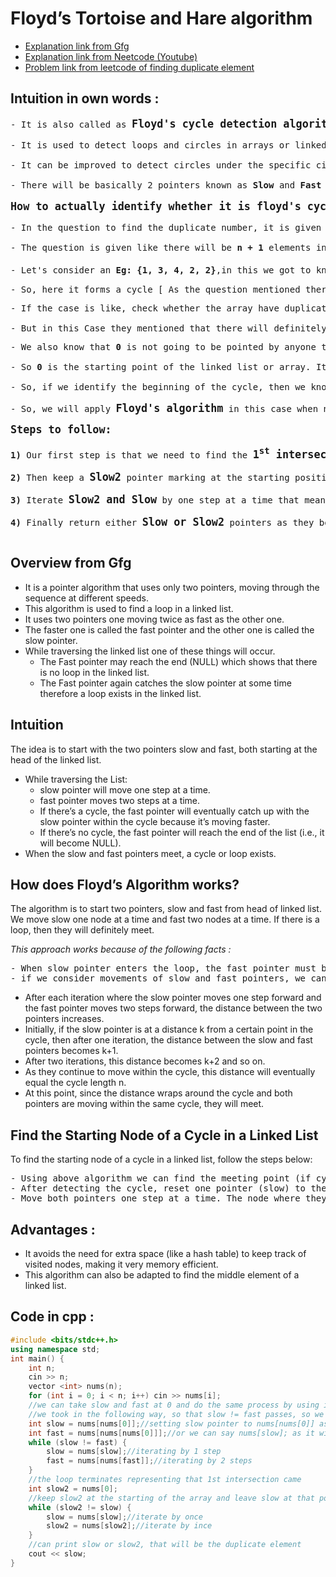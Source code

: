 # **Floyd’s Tortoise and Hare algorithm**
- [Explanation link from Gfg](https://www.geeksforgeeks.org/floyds-cycle-finding-algorithm/)
- [Explanation link from Neetcode (Youtube)](https://www.youtube.com/watch?v=wjYnzkAhcNk)
- [Problem link from leetcode of finding duplicate element](https://leetcode.com/problems/find-the-duplicate-number/)
## **Intuition in own words :**
<pre>
- It is also called as <big><b>Floyd's cycle detection algorithm.</b></big>

- It is used to detect loops and circles in arrays or linked lists.

- It can be improved to detect circles under the specific circumstances and can be applied to finding duplicate elements.

- There will be basically 2 pointers known as <b>Slow</b> and <b>Fast</b> which moves one and two steps per one period of time respectively.

<big><b>How to actually identify whether it is floyd's cycle detection algorithm ?</b></big>

- In the question to find the duplicate number, it is given that we <b>can't modify or we cant use extra space</b>.

- The question is given like there will be <b>n + 1</b> elements in the range of <b>[1, n]</b>, so we can understand from this is that, the elements in the array or linked list will point or contain the same as that of <b>indices.</b>

- Let's consider an <b>Eg: {1, 3, 4, 2, 2}</b>,in this we got to know that at <b>0<sup>th</sup></b> position there is <b>1</b>, in this <b>1<sup>th</sup></b> position there is <b>3</b>, in this <b>3<sup>rd</sup></b> position there is <b>2</b>, in this <b>2<sup>nd</sup></b> position we have <b>4</b> and in the <b>4<sup>th</sup></b> position there is <b>2</b> again...  So this is the starting of the loop.

- So, here it forms a cycle [ As the question mentioned there will be definitely a repeated element that means definitely cycle forms ]
<pre>- If the case is like, check whether the array have duplicate elements / not, We can maintain a visited array / map in order to check that already occured element is again occurred or not. That means whe ther cycle occurs or not].

- But in this Case they mentioned that there will definitely be one repeated element, so definitely be one repeated element, so the cycle will definitely form. We should know starting point of the cycle.</pre>- We also know that <b>0</b> is not going to be pointed by anyone that means the range is given as <b>[1, n]</b> so no other element will point <b>0</b>. <br><br>- So <b>0</b> is the starting point of the linked list or array. It is basically present outside the cycle.<br><br>- So, if we identify the beginning of the cycle, then we know that, that element is the one which should be returned.<br><br>- So, we will apply <big><b>Floyd's algorithm</b></big> in this case when no extra space is needed and no modifications should be done.<br><pre><big><b>Steps to follow: </b></big><br><br><b>1)</b> Our first step is that we need to find the <big><b>1<sup>st</sup> intersection</b></big> point i.e., <big><b>the point where the slow pointer and fast pointer meet at the very first time.</b></big><br><br><b>2)</b> Then keep a <big><b>Slow2</b></big> pointer marking at the starting position. Leave the previous <big><b>Slow</b></big> where it is previously and forget about fast pointer.<br><br><b>3)</b> Iterate <big><b>Slow2 and Slow</b></big> by one step at a time that means once. Do this until they both meet.<br><br><b>4)</b> Finally return either <big><b>Slow or Slow2</b></big> pointers as they both are pointing to the same element only.</pre></pre>
## **Overview from Gfg**
- It is a pointer algorithm that uses only two pointers, moving through the sequence at different speeds. 
- This algorithm is used to find a loop in a linked list. 
- It uses two pointers one moving twice as fast as the other one.
- The faster one is called the fast pointer and the other one is called the slow pointer.
- While traversing the linked list one of these things will occur.
    - The Fast pointer may reach the end (NULL) which shows that there is no loop in the linked list.
    - The Fast pointer again catches the slow pointer at some time therefore a loop exists in the linked list.

## **Intuition**
The idea is to start with the two pointers slow and fast, both starting at the head of the linked list.
- While traversing the List:
    - slow pointer will move one step at a time.
    - fast pointer moves two steps at a time.
    - If there’s a cycle, the fast pointer will eventually catch up with the slow pointer within the cycle because it’s moving faster.
    - If there’s no cycle, the fast pointer will reach the end of the list (i.e., it will become NULL).
- When the slow and fast pointers meet, a cycle or loop exists.

## **How does Floyd’s Algorithm works?**
The algorithm is to start two pointers, slow and fast from head of linked list. We move slow one node at a time and fast two nodes at a time. If there is a loop, then they will definitely meet.

*This approach works because of the following facts :*
<pre>- When slow pointer enters the loop, the fast pointer must be inside the loop. 
- if we consider movements of slow and fast pointers, we can notice that distance between them (from slow to fast) increase by one after every iteration.</pre>
- After each iteration where the slow pointer moves one step forward and the fast pointer moves two steps forward, the distance between the two pointers increases. 
- Initially, if the slow pointer is at a distance k from a certain point in the cycle, then after one iteration, the distance between the slow and fast pointers becomes k+1. 
- After two iterations, this distance becomes k+2 and so on. 
- As they continue to move within the cycle, this distance will eventually equal the cycle length n.
- At this point, since the distance wraps around the cycle and both pointers are moving within the same cycle, they will meet.

## **Find the Starting Node of a Cycle in a Linked List**
To find the starting node of a cycle in a linked list, follow the steps below:
<pre>- Using above algorithm we can find the meeting point (if cycle exists) where the slow and fast pointers intersect inside the cycle.
- After detecting the cycle, reset one pointer (slow) to the head of the list. Keep the other pointer (fast) at the meeting point.
- Move both pointers one step at a time. The node where they meet again is the start of the cycle.</pre>
## **Advantages :**
- It avoids the need for extra space (like a hash table) to keep track of visited nodes, making it very memory efficient.
- This algorithm can also be adapted to find the middle element of a linked list.
## **Code in cpp :**
```cpp
#include <bits/stdc++.h>
using namespace std;
int main() {
    int n;
    cin >> n;
    vector <int> nums(n);
    for (int i = 0; i < n; i++) cin >> nums[i];
    //we can take slow and fast at 0 and do the same process by using infinite loop with base condition that slow == fast, then break
    //we took in the following way, so that slow != fast passes, so we iterated slow by 1 and fast by 2 before only
    int slow = nums[nums[0]];//setting slow pointer to nums[nums[0]] as it takes one step at once
    int fast = nums[nums[nums[0]]];//or we can say nums[slow]; as it will take 2 steps at once
    while (slow != fast) {
        slow = nums[slow];//iterating by 1 step
        fast = nums[nums[fast]];//iterating by 2 steps
    }
    //the loop terminates representing that 1st intersection came
    int slow2 = nums[0];
    //keep slow2 at the starting of the array and leave slow at that position only
    while (slow2 != slow) {
        slow = nums[slow];//iterate by once
        slow2 = nums[slow2];//iterate by ince
    }
    //can print slow or slow2, that will be the duplicate element
    cout << slow;
}
```
